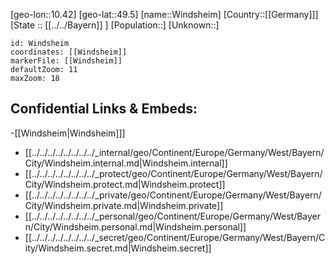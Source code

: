 ﻿---
location: [49.5,10.42]
mapzoom: [7,12] 
mapmarker: city 
type: City
tags:
- geo/City


SpocWebEntityId: 35639
isDeleted: false
confidential: public

---
[geo-lon::10.42]
[geo-lat::49.5]
[name::Windsheim]
[Country::[[Germany]]]
[State :: [[../../Bayern]] ]
[Population::]
[Unknown::]


```leaflet
id: Windsheim
coordinates: [[Windsheim]]
markerFile: [[Windsheim]]
defaultZoom: 11 
maxZoom: 18
```


## Confidential Links & Embeds: 
-[[Windsheim|Windsheim]]] 
- [[../../../../../../../../_internal/geo/Continent/Europe/Germany/West/Bayern/City/Windsheim.internal.md|Windsheim.internal]] 
- [[../../../../../../../../_protect/geo/Continent/Europe/Germany/West/Bayern/City/Windsheim.protect.md|Windsheim.protect]] 
- [[../../../../../../../../_private/geo/Continent/Europe/Germany/West/Bayern/City/Windsheim.private.md|Windsheim.private]] 
- [[../../../../../../../../_personal/geo/Continent/Europe/Germany/West/Bayern/City/Windsheim.personal.md|Windsheim.personal]] 
- [[../../../../../../../../_secret/geo/Continent/Europe/Germany/West/Bayern/City/Windsheim.secret.md|Windsheim.secret]] 
